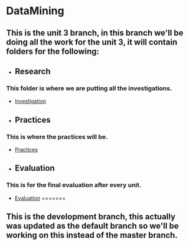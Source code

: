 # DataMining

## This is the unit 3 branch, in this branch we'll be doing all the work for the unit 3, it will contain folders for the following:

* ## Research
### This folder is where we are putting all the investigations.
- [Investigation](https://github.com/ThunderboltMonkey/DataMining/tree/unit_3/Unit_3/Investigation)

* ## Practices
### This is where the practices will be.
- [Practices](https://github.com/ThunderboltMonkey/DataMining/tree/unit_3/Unit_3/Practices)

* ## Evaluation
### This is for the final evaluation after every unit.
- [Evaluation](https://github.com/ThunderboltMonkey/DataMining/tree/unit_3/Unit_3/Evaluation)
=======
## This is the development branch, this actually was updated as the default branch so we'll be working on this instead of the master branch.
